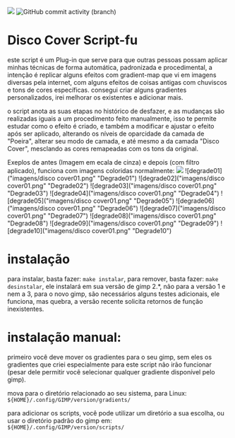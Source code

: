 [<img src="https://img.shields.io/github/languages/code-size/fabriciocybershell/Filter-Disco">](https://img.shields.io/github/languages/code-size/fabriciocybershell/Filter-Disco)
![GitHub commit activity (branch)](https://img.shields.io/github/commit-activity/m/fabriciocybershell/filter-disco/master)


# Disco Cover Script-fu
este script é um Plug-in que serve para que outras pessoas possam aplicar minhas técnicas de forma automática, padronizada e procedimental, a intenção é replicar alguns efeitos com gradient-map que vi em imagens diversas pela internet, com alguns efeitos de coisas antigas com chuviscos e tons de cores específicas. consegui criar alguns gradientes personalizados, irei melhorar os existentes e adicionar mais.

o script anota as suas etapas no histórico de desfazer, e as mudanças são realizadas iguais a um procedimento feito manualmente, isso te permite estudar como o efeito é criado, e também a modificar e ajustar o efeito após ser aplicado, alterando os níveis de oparcidade da camada de "Poeira", alterar seu modo de camada, e até mesmo a da camada "Disco Cover", mesclando as cores remapeadas com os tons da original.

Exeplos de antes (Imagem em ecala de cinza) e depois (com filtro aplicado), funciona com imagens coloridas normalmente:
[<img src="imagens/disco_cover.png">]("Original")
![degrade01]("imagens/disco cover01.png" "Degrade01")
![degrade02]("imagens/disco cover01.png" "Degrade02")
![degrade03]("imagens/disco cover01.png" "Degrade03")
![degrade04]("imagens/disco cover01.png" "Degrade04")
![degrade05]("imagens/disco cover01.png" "Degrade05")
![degrade06]("imagens/disco cover01.png" "Degrade06")
![degrade07]("imagens/disco cover01.png" "Degrade07")
![degrade08]("imagens/disco cover01.png" "Degrade08")
![degrade09]("imagens/disco cover01.png" "Degrade09")
![degrade10]("imagens/disco cover01.png" "Degrade10")


# instalação
para instalar, basta fazer: ```make instalar```, para remover, basta fazer: ```make desinstalar```, ele instalará em sua versão de gimp 2.*, não para a versão 1 e nem a 3, para o novo gimp, são necessários alguns testes adicionais, ele funciona, mas quebra, a versão recente solicita retornos de função inexistentes.

# instalação manual:
primeiro você deve mover os gradientes para o seu gimp, sem eles os gradientes que criei especialmente para este script não irão funcionar (pesar dele permitir você selecionar qualquer gradiente disponível pelo gimp).

mova para o diretório relacionado ao seu sistema, para Linux:
```${HOME}/.config/GIMP/version/gradients/```

para adicionar os scripts, você pode utilizar um diretório a sua escolha, ou usar o diretório padrão do gimp em:
```${HOME}/.config/GIMP/version/scripts/```

